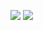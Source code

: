 ![](https://i.imgur.com/EwPocTm.png)
![](https://i.imgur.com/peAKfZz.png)
![]()
![]()
![]()
![]()
![]()
![]()